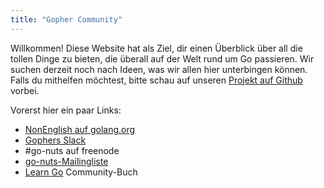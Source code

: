```yaml
---
title: "Gopher Community"
---
```


Willkommen! Diese Website hat als Ziel, dir einen Überblick über all die tollen
Dinge zu bieten, die überall auf der Welt rund um Go passieren. Wir suchen
derzeit noch nach Ideen, was wir allen hier unterbingen können. Falls du
mithelfen möchtest, bitte schau auf unseren [Projekt auf
Github](https://github.com/GopherCommunity/main) vorbei.

Vorerst hier ein paar Links:

* [NonEnglish auf golang.org](https://github.com/golang/go/wiki/NonEnglish)
* [Gophers Slack](https://gophers.slack.com/)
* #go-nuts auf freenode
* [go-nuts-Mailingliste](https://groups.google.com/group/golang-nuts)
* [Learn Go](https://github.com/thewondertwins/learngo) Community-Buch
